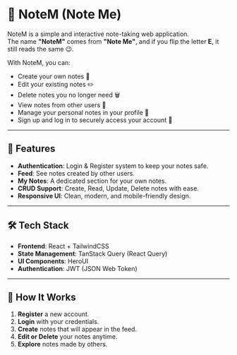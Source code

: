 # 📒 NoteM (Note Me)

NoteM is a simple and interactive note-taking web application.  
The name **"NoteM"** comes from **"Note Me"**, and if you flip the letter **E**, it still reads the same 😉.  

With NoteM, you can:  
- Create your own notes 📝  
- Edit your existing notes ✏️  
- Delete notes you no longer need 🗑️  
- View notes from other users 👥  
- Manage your personal notes in your profile 📂  
- Sign up and log in to securely access your account 🔐  

---

## 🚀 Features

- **Authentication**: Login & Register system to keep your notes safe.  
- **Feed**: See notes created by other users.  
- **My Notes**: A dedicated section for your own notes.  
- **CRUD Support**: Create, Read, Update, Delete notes with ease.  
- **Responsive UI**: Clean, modern, and mobile-friendly design.  

---

## 🛠️ Tech Stack

- **Frontend**: React + TailwindCSS  
- **State Management**: TanStack Query (React Query)  
- **UI Components**: HeroUI  
- **Authentication**: JWT (JSON Web Token)  

---

## 🔑 How It Works

1. **Register** a new account.  
2. **Login** with your credentials.  
3. **Create** notes that will appear in the feed.  
4. **Edit or Delete** your notes anytime.  
5. **Explore** notes made by others.  

